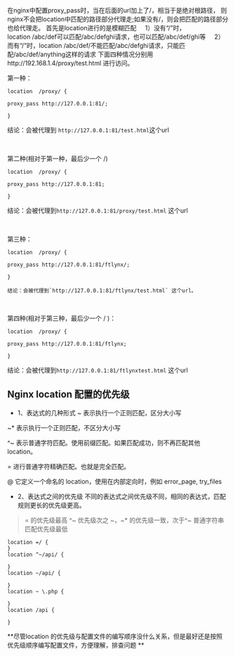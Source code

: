 在nginx中配置proxy_pass时，当在后面的url加上了/，相当于是绝对根路径，
则nginx不会把location中匹配的路径部分代理走;如果没有/，则会把匹配的路径部分也给代理走。 
首先是location进行的是模糊匹配
    1）没有“/”时，location /abc/def可以匹配/abc/defghi请求，也可以匹配/abc/def/ghi等
    2）而有“/”时，location /abc/def/不能匹配/abc/defghi请求，只能匹配/abc/def/anything这样的请求
下面四种情况分别用http://192.168.1.4/proxy/test.html 进行访问。

第一种：
```
location  /proxy/ {

proxy_pass http://127.0.0.1:81/;

}
```
结论：会被代理到 `http://127.0.0.1:81/test.html`这个url

 

第二种(相对于第一种，最后少一个 /)
```
location  /proxy/ {

proxy_pass http://127.0.0.1:81;

}
```
结论：会被代理到`http://127.0.0.1:81/proxy/test.html` 这个url

 

第三种：

```
location  /proxy/ {

proxy_pass http://127.0.0.1:81/ftlynx/;

}

结论：会被代理到`http://127.0.0.1:81/ftlynx/test.html` 这个url。
```
 

第四种(相对于第三种，最后少一个 / )：
```
location  /proxy/ {

proxy_pass http://127.0.0.1:81/ftlynx;

}
```

结论：会被代理到`http://127.0.0.1:81/ftlynxtest.html` 这个url


## Nginx location 配置的优先级

- 1、表达式的几种形式
~ 表示执行一个正则匹配，区分大小写

~* 表示执行一个正则匹配，不区分大小写

^~ 表示普通字符匹配。使用前缀匹配。如果匹配成功，则不再匹配其他location。

= 进行普通字符精确匹配。也就是完全匹配。

@ 它定义一个命名的 location，使用在内部定向时，例如 error_page, try_files

- 2、表达式之间的优先级
不同的表达式之间优先级不同，相同的表达式，匹配规则更长的优先级更高。

> = 的优先级最高
> ^~ 优先级次之
> ~，~* 的优先级一致，次于^~
> 普通字符串匹配优先级最低

```
location =/ {
}
location ^~/api/ {

}
location ~/api/ {

}
location ~ \.php {

}
location /api {
  
}
```


**尽管location 的优先级与配置文件的编写顺序没什么关系，但是最好还是按照优先级顺序编写配置文件，方便理解，排查问题 **
